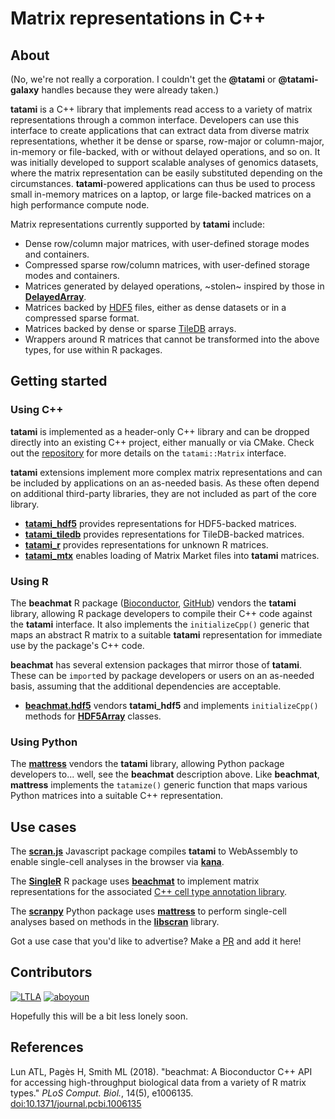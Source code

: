 # Matrix representations in C++

## About

(No, we're not really a corporation. 
I couldn't get the **@tatami** or **@tatami-galaxy** handles because they were already taken.)

**tatami**  is a C++ library that implements read access to a variety of matrix representations through a common interface.
Developers can use this interface to create applications that can extract data from diverse matrix representations,
whether it be dense or sparse, row-major or column-major, in-memory or file-backed, with or without delayed operations, and so on.
It was initially developed to support scalable analyses of genomics datasets, where the matrix representation can be easily substituted depending on the circumstances.
**tatami**-powered applications can thus be used to process small in-memory matrices on a laptop, or large file-backed matrices on a high performance compute node.

Matrix representations currently supported by **tatami** include:

- Dense row/column major matrices, with user-defined storage modes and containers.
- Compressed sparse row/column matrices, with user-defined storage modes and containers.
- Matrices generated by delayed operations, ~stolen~ inspired by those in [**DelayedArray**](https://github.com/Bioconductor/DelayedArray).
- Matrices backed by [HDF5](https://www.hdfgroup.org) files, either as dense datasets or in a compressed sparse format.
- Matrices backed by dense or sparse [TileDB](https://tiledb.com) arrays.
- Wrappers around R matrices that cannot be transformed into the above types, for use within R packages.

## Getting started

### Using C++ 

**tatami** is implemented as a header-only C++ library and can be dropped directly into an existing C++ project, either manually or via CMake.
Check out the [repository](https://github.com/tatami-inc/tatami) for more details on the `tatami::Matrix` interface.

**tatami** extensions implement more complex matrix representations and can be included by applications on an as-needed basis.
As these often depend on additional third-party libraries, they are not included as part of the core library. 

- [**tatami_hdf5**](https://github.com/tatami-inc/tatami_hdf5) provides representations for HDF5-backed matrices.
- [**tatami_tiledb**](https://github.com/tatami-inc/tatami_tiledb) provides representations for TileDB-backed matrices.
- [**tatami_r**](https://github.com/tatami-inc/tatami_r) provides representations for unknown R matrices.
- [**tatami_mtx**](https://github.com/tatami-inc/tatami_mtx) enables loading of Matrix Market files into **tatami** matrices.

### Using R

The **beachmat** R package ([Bioconductor](https://bioconductor.org/packages/beachmat), [GitHub](https://github.com/tatami-inc/beachmat)) vendors the **tatami** library,
allowing R package developers to compile their C++ code against the **tatami** interface.
It also implements the `initializeCpp()` generic that maps an abstract R matrix to a suitable **tatami** representation for immediate use by the package's C++ code.

**beachmat** has several extension packages that mirror those of **tatami**.
These can be `import`ed by package developers or users on an as-needed basis, assuming that the additional dependencies are acceptable.

- [**beachmat.hdf5**](https://github.com/tatami-inc/beachmat.hdf5) vendors **tatami_hdf5** and implements `initializeCpp()` methods for [**HDF5Array**](https://bioconductor.org/packages/HDF5Array) classes.

### Using Python

The [**mattress**](https://pypi.org/project/mattress/) vendors the **tatami** library,
allowing Python package developers to... well, see the **beachmat** description above.
Like **beachmat**, **mattress** implements the `tatamize()` generic function that maps various Python matrices into a suitable C++ representation.

## Use cases

The [**scran.js**](https://github.com/kanaverse/scran.js) Javascript package compiles **tatami** to WebAssembly to enable single-cell analyses in the browser via [**kana**](https://kanaverse.org/kana).

The [**SingleR**](https://bioconductor.org/packages/SingleR) R package uses [**beachmat**](https://bioconductor.org/packages/beachmat) to implement matrix representations for the associated [C++ cell type annotation library](https://github.com/LTLA/singlepp).

The [**scranpy**](https://pypi.org/project/scranpy) Python package uses [**mattress**](https://pypi.org/project/mattress) to perform single-cell analyses based on methods in the [**libscran**](https://github.com/LTLA/libscran) library.

Got a use case that you'd like to advertise? Make a [PR](https://github.com/tatami-inc/.github) and add it here!

## Contributors

[![LTLA](https://github.com/LTLA.png?size=50)](https://github.com/LTLA)
[![aboyoun](https://github.com/aboyoun.png?size=50)](https://github.com/aboyoun)

Hopefully this will be a bit less lonely soon.

## References

Lun ATL, Pagès H, Smith ML (2018). 
"beachmat: A Bioconductor C++ API for accessing high-throughput biological data from a variety of R matrix types."
_PLoS Comput. Biol._, 14(5), e1006135. 
[doi:10.1371/journal.pcbi.1006135](https://doi.org/doi:10.1371/journal.pcbi.1006135)



